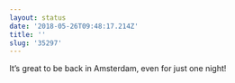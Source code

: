 ```yaml
---
layout: status
date: '2018-05-26T09:48:17.214Z'
title: ''
slug: '35297'
---
```

It’s great to be back in Amsterdam, even for just one night!
